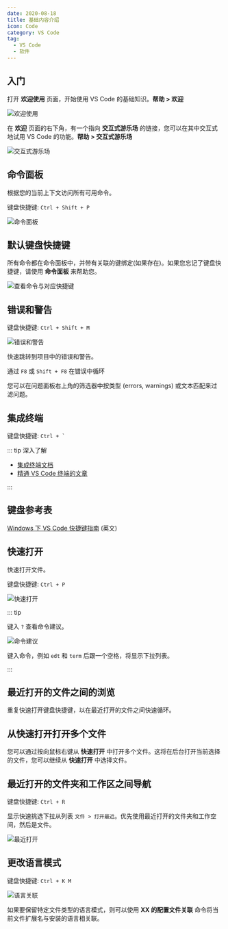 ```yaml
---
date: 2020-08-18
title: 基础内容介绍
icon: Code
category: VS Code
tag:
  - VS Code
  - 软件
---
```


## 入门

打开 **欢迎使用** 页面，开始使用 VS Code 的基础知识。**帮助 > 欢迎**

![欢迎使用](./assets/welcome.png)

在 **欢迎** 页面的右下角，有一个指向 **交互式游乐场** 的链接，您可以在其中交互式地试用 VS Code 的功能。**帮助 > 交互式游乐场**

![交互式游乐场](./assets/interactive-playground.png)

## 命令面板

根据您的当前上下文访问所有可用命令。

键盘快捷键: `Ctrl + Shift + P`

![命令面板](./assets/command-palette.png)

## 默认键盘快捷键

所有命令都在命令面板中，并带有关联的键绑定(如果存在)。如果您忘记了键盘快捷键，请使用 **命令面板** 来帮助您。

![查看命令与对应快捷键](./assets/command-check.png)

## 错误和警告

键盘快捷键: `Ctrl + Shift + M`

![错误和警告](./assets/error.png)

快速跳转到项目中的错误和警告。

通过 `F8` 或 `Shift + F8` 在错误中循环

您可以在问题面板右上角的筛选器中按类型 (errors, warnings) 或文本匹配来过滤问题。

## 集成终端

键盘快捷键: `` Ctrl + ` ``

::: tip 深入了解

- [集成终端文档](https://code.visualstudio.com/docs/editor/integrated-terminal)
- [精通 VS Code 终端的文章](https://www.growingwiththeweb.com/2017/03/mastering-vscodes-terminal.html)

:::

## 键盘参考表

[Windows 下 VS Code 快捷键指南](/file/vscodeKeyboardShortcutsWindows.pdf) (英文)

## 快速打开

快速打开文件。

键盘快捷键: `Ctrl + P`

![快速打开](./assets/quick-open.png)

::: tip

键入 `?` 查看命令建议。

![命令建议](./assets/suggestions.png)

键入命令，例如 `edt` 和 `term` 后跟一个空格，将显示下拉列表。

:::

## 最近打开的文件之间的浏览

重复快速打开键盘快捷键，以在最近打开的文件之间快速循环。

## 从快速打开打开多个文件

您可以通过按向鼠标右键从 **快速打开** 中打开多个文件。这将在后台打开当前选择的文件，您可以继续从 **快速打开** 中选择文件。

## 最近打开的文件夹和工作区之间导航

键盘快捷键: `Ctrl + R`

显示快速挑选下拉从列表 `文件 > 打开最近`。优先使用最近打开的文件夹和工作空间，然后是文件。

![最近打开](./assets/recent-open.png)

## 更改语言模式

键盘快捷键: `Ctrl + K M`

![语言关联](./assets/ext-assosiate.png)

如果要保留特定文件类型的语言模式，则可以使用 **XX 的配置文件关联** 命令将当前文件扩展名与安装的语言相关联。
